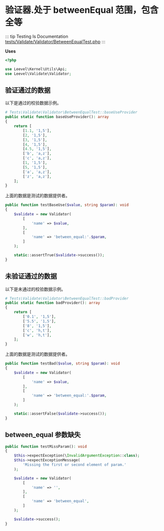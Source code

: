 # 验证器.处于 betweenEqual 范围，包含全等

::: tip Testing Is Documentation
[tests/Validate/Validator/BetweenEqualTest.php](https://github.com/hunzhiwange/framework/blob/master/tests/Validate/Validator/BetweenEqualTest.php)
:::

**Uses**

``` php
<?php

use Leevel\Kernel\Utils\Api;
use Leevel\Validate\Validator;
```

## 验证通过的数据

以下是通过的校验数据示例。

``` php
# Tests\Validate\Validator\BetweenEqualTest::baseUseProvider
public static function baseUseProvider(): array
{
    return [
        [1.1, '1,5'],
        [2, '1,5'],
        [3, '1,5'],
        [4, '1,5'],
        [4.5, '1,5'],
        ['b', 'a,z'],
        ['c', 'a,z'],
        [1, '1,5'],
        [5, '1,5'],
        ['a', 'a,z'],
        ['z', 'a,z'],
    ];
}
```

上面的数据是测试的数据提供者。

``` php
public function testBaseUse($value, string $param): void
{
    $validate = new Validator(
        [
            'name' => $value,
        ],
        [
            'name' => 'between_equal:'.$param,
        ]
    );

    static::assertTrue($validate->success());
}
```

## 未验证通过的数据

以下是未通过的校验数据示例。

``` php
# Tests\Validate\Validator\BetweenEqualTest::badProvider
public static function badProvider(): array
{
    return [
        ['0.1', '1,5'],
        ['5.5', '1,5'],
        ['8', '1,5'],
        ['c', 'h,t'],
        ['w', 'h,t'],
    ];
}
```

上面的数据是测试的数据提供者。

``` php
public function testBad($value, string $param): void
{
    $validate = new Validator(
        [
            'name' => $value,
        ],
        [
            'name' => 'between_equal:'.$param,
        ]
    );

    static::assertFalse($validate->success());
}
```

## between_equal 参数缺失

``` php
public function testMissParam(): void
{
    $this->expectException(\InvalidArgumentException::class);
    $this->expectExceptionMessage(
        'Missing the first or second element of param.'
    );

    $validate = new Validator(
        [
            'name' => '',
        ],
        [
            'name' => 'between_equal',
        ]
    );

    $validate->success();
}
```